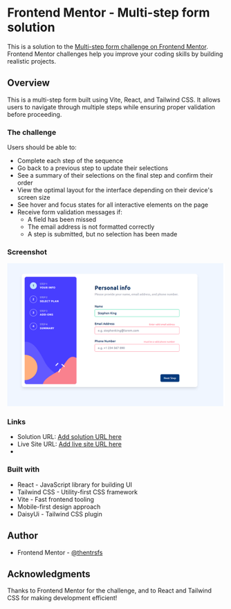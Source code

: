 # Frontend Mentor - Multi-step form solution

This is a solution to the [Multi-step form challenge on Frontend Mentor](https://www.frontendmentor.io/challenges/multistep-form-YVAnSdqQBJ). Frontend Mentor challenges help you improve your coding skills by building realistic projects. 

## Overview

This is a multi-step form built using Vite, React, and Tailwind CSS. It allows users to navigate through multiple steps while ensuring proper validation before proceeding.

### The challenge

Users should be able to:

- Complete each step of the sequence
- Go back to a previous step to update their selections
- See a summary of their selections on the final step and confirm their order
- View the optimal layout for the interface depending on their device's screen size
- See hover and focus states for all interactive elements on the page
- Receive form validation messages if:
  - A field has been missed
  - The email address is not formatted correctly
  - A step is submitted, but no selection has been made

### Screenshot

![Screenshot](/public/images/screenshot.png)

### Links

- Solution URL: [Add solution URL here](https://your-solution-url.com)
- Live Site URL: [Add live site URL here](https://your-live-site-url.com)
- 
### Built with

- React - JavaScript library for building UI
- Tailwind CSS - Utility-first CSS framework
- Vite - Fast frontend tooling
- Mobile-first design approach
- DaisyUi - Tailwind CSS plugin

## Author

- Frontend Mentor - [@thentrsfs](https://www.frontendmentor.io/profile/thentrsfs)

## Acknowledgments

Thanks to Frontend Mentor for the challenge, and to React and Tailwind CSS for making development efficient!
